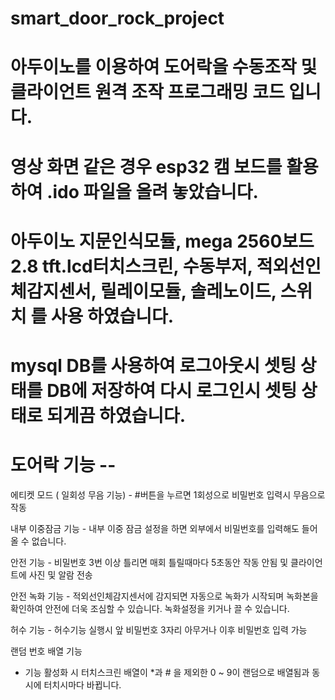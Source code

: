 # smart_door_rock_project

# 아두이노를 이용하여 도어락을 수동조작 및 클라이언트 원격 조작 프로그래밍 코드 입니다.

# 영상 화면 같은 경우 esp32 캠 보드를 활용하여 .ido 파일을 올려 놓았습니다.

# 아두이노 지문인식모듈, mega 2560보드 2.8 tft.lcd터치스크린, 수동부저, 적외선인체감지센서, 릴레이모듈, 솔레노이드, 스위치 를 사용 하였습니다.

# mysql DB를 사용하여 로그아웃시 셋팅 상태를 DB에 저장하여 다시 로그인시 셋팅 상태로 되게끔 하였습니다.

# 도어락 기능 --

에티켓 모드 ( 일회성 무음 기능)
	- #버튼을 누르면 1회성으로 비밀번호 입력시 무음으로 작동

내부 이중잠금 기능
	- 내부 이중 잠금 설정을 하면 외부에서 비밀번호를 입력해도 들어올 수 없습니다.

안전 기능
	- 비밀번호 3번 이상 틀리면 매회 틀릴때마다 
	  5초동안 작동 안됨 및 클라이언트에 사진 및 알람 전송
	
안전 녹화 기능
	- 적외선인체감지센서에 감지되면 자동으로 녹화가 시작되며
	  녹화본을 확인하여 안전에 더욱 조심할 수 있습니다.
    녹화설정을 키거나 끌 수 있습니다.

허수 기능 
	- 허수기능 실행시 앞 비밀번호 3자리 아무거나 이후 비밀번호 입력 가능
  
랜덤 번호 배열 기능
  - 기능 활성화 시 터치스크린 배열이 *과 # 을 제외한 0 ~ 9이 랜덤으로 배열됨과 동시에 터치시마다 바뀝니다.
  
